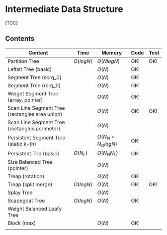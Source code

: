 # Intermediate Data Structure



[TOC]



## Contents

| Content                                        | Time      | Memory            | Code | Test |
| ---------------------------------------------- | --------- | ----------------- | ---- | ---- |
| Partition Tree                                 | $O(logN)$ | $O(NlogN)$        | OK!  | OK!  |
| Leftist Tree (basic)                           |           | $O(N)$            | OK!  |      |
| Segment Tree (scrq_0)                          |           | $O(N)$            | OK!  |      |
| Segment Tree (rcrq_0)                          |           | $O(N)$            | OK!  |      |
| Weight Segment Tree (array, pointer)           |           | $O(N)$            | OK!  |      |
| Scan Line Segment Tree (rectangles area union) |           | $O(N)$            | OK!  | OK!  |
| Scan Line Segment Tree (rectangles perimeter)  |           | $O(N)$            |      |      |
| Persistent Segment Tree (static k-th)          |           | $O(N_N+N_Q logN)$ | OK!  |      |
| Persistent Trie (basic)                        | $O(N_L)$  | $O(N_N N_L)$      | OK!  |      |
| Size Balanced Tree (pointer)                   |           | $O(N)$            |      |      |
| Treap (rotation)                               |           | $O(N)$            | OK!  |      |
| Treap (split merge)                            | $O(logN)$ | $O(N)$            | OK!  | OK!  |
| Splay Tree                                     |           | $O(N)$            |      |      |
| Scapegoat Tree                                 | $O(logN)$ | $O(N)$            | OK!  |      |
| Weight Balanced Leafy Tree                     |           |                   |      |      |
| Block (max)                                    |           | $O(N)$            | OK!  |      |
|                                                |           |                   |      |      |


